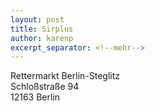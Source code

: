 ```yaml
---
layout: post
title: Sirplus
author: karenp
excerpt_separator: <!--mehr-->
---
```


Rettermarkt Berlin-Steglitz  
Schloßstraße 94  
12163 Berlin

